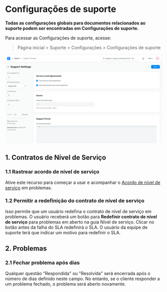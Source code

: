 # Configurações de suporte


**Todas as configurações globais para documentos relacionados ao suporte podem ser encontradas em Configurações de suporte.**


Para acessar as Configurações de suporte, acesse:



> 
> Página inicial > Suporte > Configurações > Configurações de suporte
> 
> 
> 


![Configurações de suporte](/files/support-settings.png)


## 1. Contratos de Nível de Serviço


### 1.1 Rastrear acordo de nível de serviço


Ative este recurso para começar a usar e acompanhar o [Acordo de nível de serviço](/docs/pt/support/service-level-agreement) em problemas.


### 1.2 Permitir a redefinição do contrato de nível de serviço


Isso permite que um usuário redefina o contrato de nível de serviço em problemas. O usuário receberá um botão para **Redefinir contrato de nível de serviço** para problemas em aberto na guia Nível de serviço. Clicar no botão antes da falha do SLA redefinirá o SLA. O usuário da equipe de suporte terá que indicar um motivo para redefinir o SLA.


## 2. Problemas


### 2.1 Fechar problema após dias


Qualquer questão "Respondida" ou "Resolvida" será encerrada após o número de dias definido neste campo. No entanto, se o cliente responder a um problema fechado, o problema será aberto novamente.

